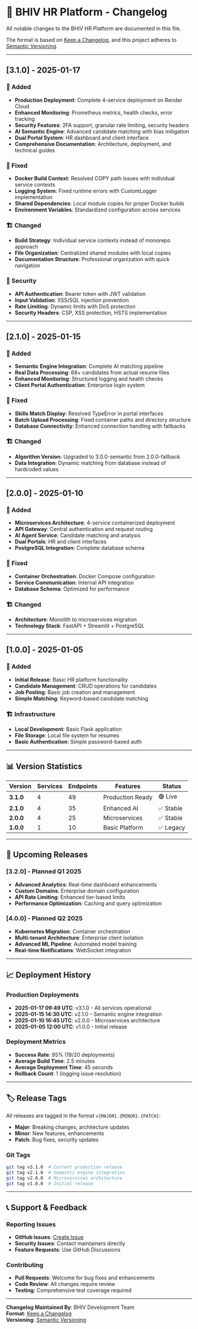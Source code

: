 # 📝 BHIV HR Platform - Changelog

All notable changes to the BHIV HR Platform are documented in this file.

The format is based on [Keep a Changelog](https://keepachangelog.com/en/1.0.0/),
and this project adheres to [Semantic Versioning](https://semver.org/spec/v2.0.0.html).

---

## [3.1.0] - 2025-01-17

### 🚀 Added
- **Production Deployment**: Complete 4-service deployment on Render Cloud
- **Enhanced Monitoring**: Prometheus metrics, health checks, error tracking
- **Security Features**: 2FA support, granular rate limiting, security headers
- **AI Semantic Engine**: Advanced candidate matching with bias mitigation
- **Dual Portal System**: HR dashboard and client interface
- **Comprehensive Documentation**: Architecture, deployment, and technical guides

### 🔧 Fixed
- **Docker Build Context**: Resolved COPY path issues with individual service contexts
- **Logging System**: Fixed runtime errors with CustomLogger implementation
- **Shared Dependencies**: Local module copies for proper Docker builds
- **Environment Variables**: Standardized configuration across services

### 🏗️ Changed
- **Build Strategy**: Individual service contexts instead of monorepo approach
- **File Organization**: Centralized shared modules with local copies
- **Documentation Structure**: Professional organization with quick navigation

### 🔐 Security
- **API Authentication**: Bearer token with JWT validation
- **Input Validation**: XSS/SQL injection prevention
- **Rate Limiting**: Dynamic limits with DoS protection
- **Security Headers**: CSP, XSS protection, HSTS implementation

---

## [2.1.0] - 2025-01-15

### 🚀 Added
- **Semantic Engine Integration**: Complete AI matching pipeline
- **Real Data Processing**: 68+ candidates from actual resume files
- **Enhanced Monitoring**: Structured logging and health checks
- **Client Portal Authentication**: Enterprise login system

### 🔧 Fixed
- **Skills Match Display**: Resolved TypeError in portal interfaces
- **Batch Upload Processing**: Fixed container paths and directory structure
- **Database Connectivity**: Enhanced connection handling with fallbacks

### 🏗️ Changed
- **Algorithm Version**: Upgraded to 3.0.0-semantic from 2.0.0-fallback
- **Data Integration**: Dynamic matching from database instead of hardcoded values

---

## [2.0.0] - 2025-01-10

### 🚀 Added
- **Microservices Architecture**: 4-service containerized deployment
- **API Gateway**: Central authentication and request routing
- **AI Agent Service**: Candidate matching and analysis
- **Dual Portals**: HR and client interfaces
- **PostgreSQL Integration**: Complete database schema

### 🔧 Fixed
- **Container Orchestration**: Docker Compose configuration
- **Service Communication**: Internal API integration
- **Database Schema**: Optimized for performance

### 🏗️ Changed
- **Architecture**: Monolith to microservices migration
- **Technology Stack**: FastAPI + Streamlit + PostgreSQL

---

## [1.0.0] - 2025-01-05

### 🚀 Added
- **Initial Release**: Basic HR platform functionality
- **Candidate Management**: CRUD operations for candidates
- **Job Posting**: Basic job creation and management
- **Simple Matching**: Keyword-based candidate matching

### 🏗️ Infrastructure
- **Local Development**: Basic Flask application
- **File Storage**: Local file system for resumes
- **Basic Authentication**: Simple password-based auth

---

## 📊 Version Statistics

| Version | Services | Endpoints | Features | Status |
|---------|----------|-----------|----------|--------|
| **3.1.0** | 4 | 49 | Production Ready | 🟢 Live |
| **2.1.0** | 4 | 35 | Enhanced AI | ✅ Stable |
| **2.0.0** | 4 | 25 | Microservices | ✅ Stable |
| **1.0.0** | 1 | 10 | Basic Platform | ✅ Legacy |

---

## 🔮 Upcoming Releases

### [3.2.0] - Planned Q1 2025
- **Advanced Analytics**: Real-time dashboard enhancements
- **Custom Domains**: Enterprise domain configuration
- **API Rate Limiting**: Enhanced tier-based limits
- **Performance Optimization**: Caching and query optimization

### [4.0.0] - Planned Q2 2025
- **Kubernetes Migration**: Container orchestration
- **Multi-tenant Architecture**: Enterprise client isolation
- **Advanced ML Pipeline**: Automated model training
- **Real-time Notifications**: WebSocket integration

---

## 📈 Deployment History

### Production Deployments
- **2025-01-17 09:49 UTC**: v3.1.0 - All services operational
- **2025-01-15 14:30 UTC**: v2.1.0 - Semantic engine integration
- **2025-01-10 16:45 UTC**: v2.0.0 - Microservices architecture
- **2025-01-05 12:00 UTC**: v1.0.0 - Initial release

### Deployment Metrics
- **Success Rate**: 95% (19/20 deployments)
- **Average Build Time**: 2.5 minutes
- **Average Deployment Time**: 45 seconds
- **Rollback Count**: 1 (logging issue resolution)

---

## 🏷️ Release Tags

All releases are tagged in the format `v{MAJOR}.{MINOR}.{PATCH}`:

- **Major**: Breaking changes, architecture updates
- **Minor**: New features, enhancements
- **Patch**: Bug fixes, security updates

### Git Tags
```bash
git tag v3.1.0  # Current production release
git tag v2.1.0  # Semantic engine integration
git tag v2.0.0  # Microservices architecture
git tag v1.0.0  # Initial release
```

---

## 📞 Support & Feedback

### Reporting Issues
- **GitHub Issues**: [Create Issue](https://github.com/shashankmishraa/BHIV-HR-Platform/issues)
- **Security Issues**: Contact maintainers directly
- **Feature Requests**: Use GitHub Discussions

### Contributing
- **Pull Requests**: Welcome for bug fixes and enhancements
- **Code Review**: All changes require review
- **Testing**: Comprehensive test coverage required

---

**Changelog Maintained By**: BHIV Development Team  
**Format**: [Keep a Changelog](https://keepachangelog.com/)  
**Versioning**: [Semantic Versioning](https://semver.org/)
